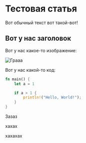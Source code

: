 # Тестовая статья

Вот обычный текст вот такой-вот!

## Вот у нас заголовок

Вот у нас какое-то изображение:

![Грааа](https://w7.pngwing.com/pngs/48/324/png-transparent-shrek-shrek-superslam-princess-fiona-shrek-the-musical-shrek-film-series-shrek-food-cartoons-cartoon-thumbnail.png)

Вот у нас какой-то код:

```rust
fn main() {
    let a = 1

    if a > 1 {
        println!("Hello, World!");
    }
}
```

Зазаз

хахах


хахахах
